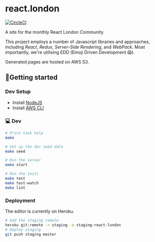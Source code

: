 react.london
============

[![CircleCI](https://circleci.com/gh/redbadger/react.london.svg?style=svg)](https://circleci.com/gh/redbadger/react.london)

A site for the monthly React London Community

This project employs a number of Javascript libraries and approaches,
including _React_, _Redux_, _Server-Side Rendering_, and _WebPack_. Most
importantly, we're utilising EDD (Emoji Driven Development 😱).

Generated pages are hosted on AWS S3.

## 🏃Getting started

### Dev Setup

* Install [NodeJS](https://nodejs.org/en/)
* Install [AWS CLI](http://docs.aws.amazon.com/cli/latest/userguide/installing.html)

### 💻 Dev

```sh
# Print task help
make

# Set up the dev seed data
make seed

# Run the server
make start

# Run the tests
make test
make test-watch
make lint
```

### Deployment

The editor is currently on Heroku.

```sh
# Add the staging remote
heroku git:remote -r staging -a staging-react-london
# Deploy staging
git push staging master
```
